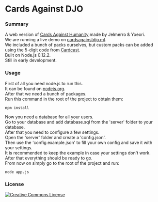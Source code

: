 # Cards Against DJO

### Summary

A web version of [Cards Against Humanity](http://cardsagainsthumanity.com/) made by Jelmerro & Yoeori.  
We are running a live demo on [cardsagainstdjo.ml](http://cardsagainstdjo.ml).  
We included a bunch of packs ourselves, but custom packs can be added using the 5-digit code from [Cardcast](http://cardcastgame.com).  
Built on Node.js 0.12.2.  
Still in early development.  

### Usage

First of all you need node.js to run this.  
It can be found on [nodejs.org](https://nodejs.org/).  
After that we need a bunch of packages.  
Run this command in the root of the project to obtain them:
```
npm install
```
Now you need a database for all your users.  
Go to your database and add database.sql from the 'server' folder to your database.  
After that you need to configure a few settings.  
Open the 'server' folder and create a 'config.json'.  
Then use the 'config.example.json' to fill your own config and save it with your settings.  
It is recommended to keep the example in case your settings don't work.  
After that everything should be ready to go.  
From now on simply go to the root of the project and run:
```
node app.js
```

### License

<a rel="license" href="http://creativecommons.org/licenses/by-nc-sa/4.0/" target="_blank">
	<img alt="Creative Commons License" style="border-width:0" src="https://i.creativecommons.org/l/by-nc-sa/4.0/88x31.png" />
</a>
